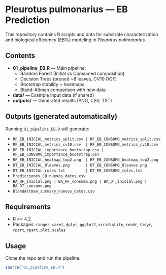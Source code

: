 # Pleurotus pulmonarius — EB Prediction

This repository contains R scripts and data for substrate characterization and 
biological efficiency (EB%) modeling in *Pleurotus pulmonarius*.

## Contents
- **01_pipeline_EB.R** — Main pipeline:
  - Random Forest (Initial vs Consumed composition)
  - Decision Trees (pruned ~8 leaves, CV10 OOF)
  - Bootstrap stability + heatmaps
  - Bland–Altman comparison with new data
- **data/** — Example input data (if shared)
- **outputs/** — Generated results (PNG, CSV, TXT)

## Outputs (generated automatically)
Running `01_pipeline_EB.R` will generate:

- `RF_EB_INICIAL_metrics_split.csv | RF_EB_CONSUMO_metrics_split.csv`
- `RF_EB_INICIAL_metrics_cv10.csv  | RF_EB_CONSUMO_metrics_cv10.csv`
- `RF_EB_INICIAL_importance_bootstrap.csv | RF_EB_CONSUMO_importance_bootstrap.csv`
- `RF_EB_INICIAL_heatmap_top2.png  | RF_EB_CONSUMO_heatmap_top2.png`
- `DT_EB_INICIAL_8leaves.png       | DT_EB_CONSUMO_8leaves.png`
- `DT_EB_INICIAL_rules.txt         | DT_EB_CONSUMO_rules.txt`
- `Predicciones_EB_nuevos_datos.csv`
- `BA_RF_inicial.png | BA_RF_consumo.png | BA_DT_inicial.png | BA_DT_consumo.png`
- `BlandAltman_summary_nuevos_datos.csv`

## Requirements
- R >= 4.2
- Packages: `ranger`, `caret`, `dplyr`, `ggplot2`, `viridisLite`, 
  `readr`, `tidyr`, `rpart`, `rpart.plot`, `scales`

## Usage
Clone the repo and run the pipeline:

```r
source("01_pipeline_EB.R")

